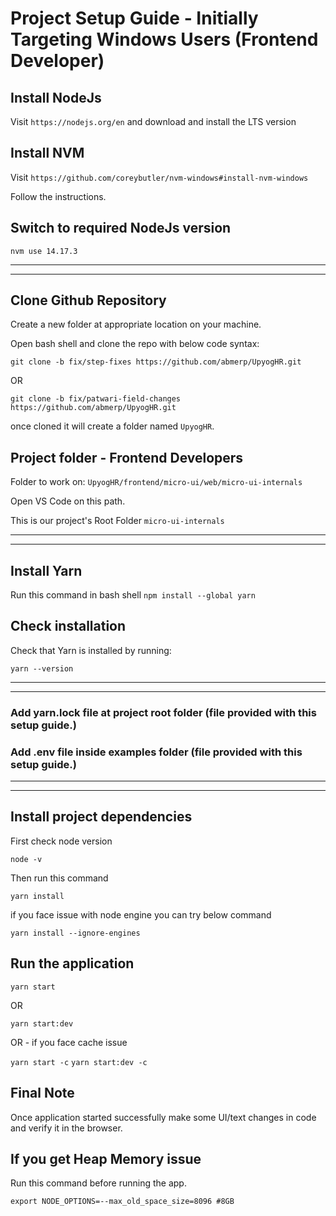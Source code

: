 # Project Setup Guide - Initially Targeting Windows Users (Frontend Developer)

## Install NodeJs

Visit `https://nodejs.org/en` and download and install the LTS version

## Install NVM

Visit `https://github.com/coreybutler/nvm-windows#install-nvm-windows`

Follow the instructions.

## Switch to required NodeJs version
`nvm use 14.17.3`

---
---

## Clone Github Repository 

Create a new folder at appropriate location on your machine.

Open bash shell and clone the repo with below code syntax:

`git clone -b fix/step-fixes https://github.com/abmerp/UpyogHR.git`

OR

`git clone -b fix/patwari-field-changes https://github.com/abmerp/UpyogHR.git`

once cloned it will create a folder named `UpyogHR`.

## Project folder - Frontend Developers

Folder to work on: `UpyogHR/frontend/micro-ui/web/micro-ui-internals`

Open VS Code on this path.

This is our project's Root Folder `micro-ui-internals`

---
---

## Install Yarn

Run this command in bash shell `npm install --global yarn`

## Check installation

Check that Yarn is installed by running:

`yarn --version`

---
---

### Add yarn.lock file at project root folder (file provided with this setup guide.)

### Add .env file inside examples folder (file provided with this setup guide.)

---
---

## Install project dependencies

First check node version

`node -v`

Then run this command

`yarn install`

if you face issue with node engine you can try below command

`yarn install --ignore-engines`

## Run the application

`yarn start`

OR

`yarn start:dev`

OR - if you face cache issue 

`yarn start -c`
`yarn start:dev -c`


## Final Note

Once application started successfully make some UI/text changes in code and verify it in the browser.

## If you get Heap Memory issue

Run this command before running the app.

`export NODE_OPTIONS=--max_old_space_size=8096 #8GB`
